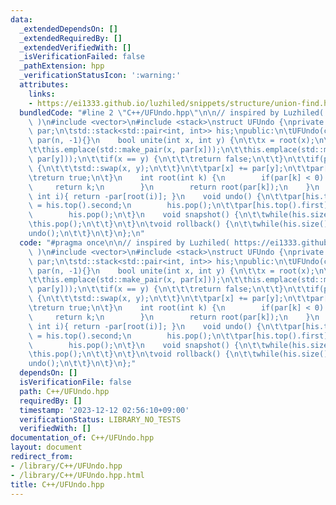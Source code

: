 ```yaml
---
data:
  _extendedDependsOn: []
  _extendedRequiredBy: []
  _extendedVerifiedWith: []
  _isVerificationFailed: false
  _pathExtension: hpp
  _verificationStatusIcon: ':warning:'
  attributes:
    links:
    - https://ei1333.github.io/luzhiled/snippets/structure/union-find.html
  bundledCode: "#line 2 \"C++/UFUndo.hpp\"\n\n// inspired by Luzhiled( https://ei1333.github.io/luzhiled/snippets/structure/union-find.html\
    \ )\n#include <vector>\n#include <stack>\nstruct UFUndo {\nprivate:\n    std::vector<int>\
    \ par;\n\tstd::stack<std::pair<int, int>> his;\npublic:\n\tUFUndo(const int n):\
    \ par(n, -1){}\n    bool unite(int x, int y) {\n\t\tx = root(x);\n\t\ty = root(y);\n\
    \t\this.emplace(std::make_pair(x, par[x]));\n\t\this.emplace(std::make_pair(y,\
    \ par[y]));\n\t\tif(x == y) {\n\t\t\treturn false;\n\t\t}\n\t\tif(par[x] > par[y])\
    \ {\n\t\t\tstd::swap(x, y);\n\t\t}\n\t\tpar[x] += par[y];\n\t\tpar[y] = x;\n\t\
    \treturn true;\n\t}\n    int root(int k) {\n        if(par[k] < 0) {\n       \
    \     return k;\n        }\n        return root(par[k]);\n    }\n    int size(const\
    \ int i){ return -par[root(i)]; }\n    void undo() {\n\t\tpar[his.top().first]\
    \ = his.top().second;\n        his.pop();\n\t\tpar[his.top().first] = his.top().second;\n\
    \        his.pop();\n\t}\n    void snapshot() {\n\t\twhile(his.size()) {\n\t\t\
    \this.pop();\n\t\t}\n\t}\n\tvoid rollback() {\n\t\twhile(his.size()) {\n\t\t\t\
    undo();\n\t\t}\n\t}\n};\n"
  code: "#pragma once\n\n// inspired by Luzhiled( https://ei1333.github.io/luzhiled/snippets/structure/union-find.html\
    \ )\n#include <vector>\n#include <stack>\nstruct UFUndo {\nprivate:\n    std::vector<int>\
    \ par;\n\tstd::stack<std::pair<int, int>> his;\npublic:\n\tUFUndo(const int n):\
    \ par(n, -1){}\n    bool unite(int x, int y) {\n\t\tx = root(x);\n\t\ty = root(y);\n\
    \t\this.emplace(std::make_pair(x, par[x]));\n\t\this.emplace(std::make_pair(y,\
    \ par[y]));\n\t\tif(x == y) {\n\t\t\treturn false;\n\t\t}\n\t\tif(par[x] > par[y])\
    \ {\n\t\t\tstd::swap(x, y);\n\t\t}\n\t\tpar[x] += par[y];\n\t\tpar[y] = x;\n\t\
    \treturn true;\n\t}\n    int root(int k) {\n        if(par[k] < 0) {\n       \
    \     return k;\n        }\n        return root(par[k]);\n    }\n    int size(const\
    \ int i){ return -par[root(i)]; }\n    void undo() {\n\t\tpar[his.top().first]\
    \ = his.top().second;\n        his.pop();\n\t\tpar[his.top().first] = his.top().second;\n\
    \        his.pop();\n\t}\n    void snapshot() {\n\t\twhile(his.size()) {\n\t\t\
    \this.pop();\n\t\t}\n\t}\n\tvoid rollback() {\n\t\twhile(his.size()) {\n\t\t\t\
    undo();\n\t\t}\n\t}\n};"
  dependsOn: []
  isVerificationFile: false
  path: C++/UFUndo.hpp
  requiredBy: []
  timestamp: '2023-12-12 02:56:10+09:00'
  verificationStatus: LIBRARY_NO_TESTS
  verifiedWith: []
documentation_of: C++/UFUndo.hpp
layout: document
redirect_from:
- /library/C++/UFUndo.hpp
- /library/C++/UFUndo.hpp.html
title: C++/UFUndo.hpp
---
```

